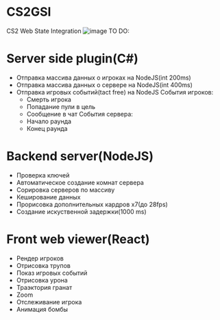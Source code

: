# CS2GSI
CS2 Web State Integration
![image](https://github.com/user-attachments/assets/4757546c-2652-48b5-aee0-934ecfe6f12d)
TO DO:
# Server side plugin(C#)
   + Отправка массива данных о игроках на NodeJS(int 200ms)
   + Отправка массива данных о сервере на NodeJS(int 400ms)
   + Отправка игровых событий(tact free) на NodeJS 
   События игроков:
      + Смерть игрока
      + Попадание пули в цель
      + Сообщение в чат
   События сервера:
      + Начало раунда
      + Конец раунда
# Backend server(NodeJS)
   + Проверка ключей
   + Автоматическое создание комнат сервера
   + Сорировка серверов по массиву
   + Кеширование данных
   + Прорисовка дополнительных кардров x7(до 28fps)
   + Создание искуственной задержки(1000 ms)
# Front web viewer(React)
   + Рендер игроков
   + Отрисовка трупов
   + Показ игровых событий
   + Отрисовка урона
   + Траэктория гранат
   + Zoom
   + Отслеживание игрока
   + Анимация бомбы
